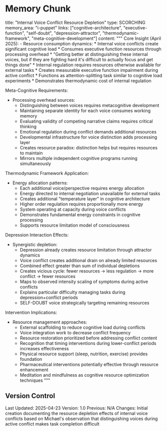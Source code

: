 # Memory Chunk

<chunk>
title: "Internal Voice Conflict Resource Depletion"
type: SCORCHING
memory_area: "i-puppet"
links: ["cognitive-architecture", "executive-function", "self-doubt", "depression-attractor", "thermodynamic-framework", "meta-cognitive-development"]
content: """
Core Insight (April 2025):
- Resource consumption dynamics:
  * Internal voice conflicts create significant cognitive load
  * Consumes executive function resources through processing overhead
  * "Getting better at distinguishing these internal voices, but if they are fighting hard it's difficult to actually focus and get things done"
  * Internal regulation requires resources otherwise available for external tasks
  * Creates measurable executive function impairment during active conflict
  * Functions as attention-splitting task similar to cognitive load experiments
  * Demonstrates thermodynamic cost of internal regulation

Meta-Cognitive Requirements:
- Processing overhead sources:
  * Distinguishing between voices requires metacognitive development
  * Maintaining separate identity for each voice consumes working memory
  * Evaluating validity of competing narrative claims requires critical thinking
  * Emotional regulation during conflict demands additional resources
  * Developmental infrastructure for voice distinction adds processing layer
  * Creates resource paradox: distinction helps but requires resources to maintain
  * Mirrors multiple independent cognitive programs running simultaneously

Thermodynamic Framework Application:
- Energy allocation patterns:
  * Each additional voice/perspective requires energy allocation
  * Energy directed to internal negotiation unavailable for external tasks
  * Creates additional "temperature layer" in cognitive architecture
  * Higher order regulation requires proportionally more energy
  * System operating at capacity during voice conflicts
  * Demonstrates fundamental energy constraints in cognitive processing
  * Supports resource limitation model of consciousness

Depression Interaction Effects:
- Synergistic depletion:
  * Depression already creates resource limitation through attractor dynamics
  * Voice conflict creates additional drain on already limited resources
  * Combined effect greater than sum of individual depletions
  * Creates vicious cycle: fewer resources → less regulation → more conflict → fewer resources
  * Maps to observed intensity scaling of symptoms during active conflicts
  * Explains particular difficulty managing tasks during depression+conflict periods
  * SELF-DOUBT voice strategically targeting remaining resources

Intervention Implications:
- Resource management approaches:
  * External scaffolding to reduce cognitive load during conflicts
  * Voice integration work to decrease conflict frequency
  * Resource restoration prioritized before addressing conflict content
  * Recognition that timing interventions during lower-conflict periods increases effectiveness
  * Physical resource support (sleep, nutrition, exercise) provides foundation
  * Pharmaceutical interventions potentially effective through resource enhancement
  * Meditation and mindfulness as cognitive resource optimization techniques
"""
</chunk>

## Version Control
Last Updated: 2025-04-23
Version: 1.0
Previous: N/A
Changes: Initial creation documenting the resource depletion effects of internal voice conflicts based on Michael's observation that distinguishing voices during active conflict makes task completion difficult
